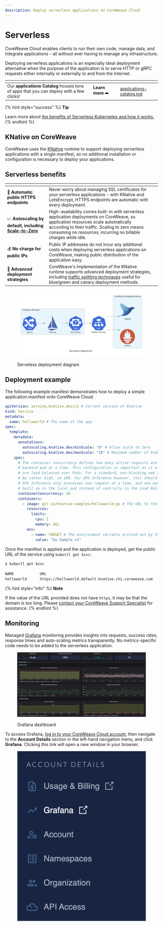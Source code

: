 ```yaml
---
description: Deploy serverless applications on CoreWeave Cloud
---
```


# Serverless

CoreWeave Cloud enables clients to run their own code, manage data, and integrate applications -  all without ever having to manage any infrastructure.

Deploying serverless applications is an especially ideal deployment alternative when the purpose of the application is to serve HTTP or gRPC requests either internally or externally to and from the Internet.

<table data-card-size="large" data-view="cards"><thead><tr><th></th><th></th><th></th><th data-hidden data-card-target data-type="content-ref"></th></tr></thead><tbody><tr><td>Our <strong>applications Catalog</strong> houses tons of apps that you can deploy with a few clicks!</td><td><strong>Learn more</strong> ➡️</td><td></td><td><a href="../applications-catalog.md">applications-catalog.md</a></td></tr></tbody></table>

{% hint style="success" %}
**Tip**

Learn more about [the benefits of Serverless Kubernetes and how it works.](https://coreweave.com/blog/serverless-kubernetes-what-it-is-and-how-it-works)
{% endhint %}

## KNative on CoreWeave

CoreWeave uses the [KNative](https://knative.dev/docs/serving/getting-started-knative-app/) runtime to support deploying serverless applications with a single manifest, so no additional installation or configuration is necessary to deploy your applications.

## Serverless benefits

<table data-card-size="large" data-view="cards"><thead><tr><th></th><th></th><th></th></tr></thead><tbody><tr><td><span data-gb-custom-inline data-tag="emoji" data-code="1f510">🔐</span> <strong>Automatic public HTTPS endpoints</strong></td><td>Never worry about managing SSL certificates for your serverless applications - with KNative and LetsEncrypt, HTTPS endpoints are automatic with every deployment.</td><td></td></tr><tr><td><span data-gb-custom-inline data-tag="emoji" data-code="1f4c8">📈</span> <strong>Autoscaling by default, including</strong> <a href="https://knative.dev/docs/serving/autoscaling/scale-to-zero/#enable-scale-to-zero"><strong>Scale-to-Zero</strong></a></td><td>High-availability comes built-in with serverless application deployments on CoreWeave, so application resources scale automatically according to their traffic. Scaling to zero means consuming no resources, incurring no billable charges while idle.</td><td></td></tr><tr><td><span data-gb-custom-inline data-tag="emoji" data-code="1f4b0">💰</span> <strong>No charge for public IPs</strong></td><td>Public IP addresses do not incur any additional costs when deploying serverless applications on CoreWeave, making public distribution of the application easy.</td><td></td></tr><tr><td><span data-gb-custom-inline data-tag="emoji" data-code="1f9ea">🧪</span> <strong>Advanced deployment strategies</strong></td><td>CoreWeave's implementation of the KNative runtime supports advanced deployment strategies, including <a href="https://knative.dev/docs/getting-started/first-traffic-split/">traffic splitting techniques</a> useful for blue/green and canary deployment methods.</td><td></td></tr></tbody></table>

<figure><img src="../../.gitbook/assets/screen-shot-2020-05-25-at-9.08.48-am.png" alt="Serveless deployment diagram"><figcaption><p>Serveless deployment diagram</p></figcaption></figure>

## Deployment example

The following example manifest demonstrates how to deploy a simple application manifest onto CoreWeave Cloud.

```yaml
apiVersion: serving.knative.dev/v1 # Current version of Knative
kind: Service
metadata:
  name: helloworld # The name of the app
spec:
  template:
    metadata:
      annotations:
        autoscaling.knative.dev/minScale: "0" # Allow scale to Zero
        autoscaling.knative.dev/maxScale: "10" # Maximum number of Pods allowed to auto-scale to
    spec:
      # The container concurrency defines how many active requests are sent to a single
      # backend pod at a time. This configuration is important as it effects how well requests
      # are load balanced over Pods. For a standard, non-blocking web applocation this can usually
      # be rather high, ie 100. For GPU Inference however, this should usually be set to 1.
      # GPU Inference only processes one request at a time, and one wants to avoid a queue being
      # built up in the local pod instead of centrally in the Load Balancer.
      containerConcurrency: 10 
      containers:
        - image: gcr.io/knative-samples/helloworld-go # The URL to the image of the app
          resources:
            limits:
              cpu: 2
              memory: 4Gi
          env:
            - name: TARGET # The environment variable printed out by the sample app
              value: "Go Sample v1"
```

Once the manifest is applied and the application is deployed, get the public URL of the service using `kubectl get ksvc`:

```bash
$ kubectl get ksvc

NAME            URL                                                       LATESTCREATED         LATESTREADY           READY   REASON
helloworld      https://helloworld.default.knative.chi.coreweave.com      helloworld-ngzsn      helloworld-ngzsn      True
```

{% hint style="info" %}
**Note**

If the value of the URL provided does not have `https`, it may be that the domain is too long. Please [contact your CoreWeave Support Specialist](https://cloud.coreweave.com/contact) for assistance.
{% endhint %}

## Monitoring

Managed [Grafana](https://grafana.com/) monitoring provides insights into requests, success rates, response times and auto-scaling metrics transparently. No metrics-specific code needs to be added to the serverless application.

<figure><img src="../../.gitbook/assets/screen-shot-2020-05-08-at-1.34.33-am.png" alt="Screenshot: Grafana dashboard"><figcaption><p>Grafana dashboard</p></figcaption></figure>

To access Grafana, [log in to your CoreWeave Cloud account](https://cloud.coreweave.com), then navigate to the **Account Details** section in the left-hand navigation menu, and click **Grafana**. Clicking this link will open a new window in your browser.

<figure><img src="../../.gitbook/assets/image (15) (4) (1).png" alt="Screenshot: Grafana in the left-hand menu"><figcaption></figcaption></figure>
